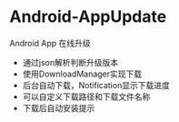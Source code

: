 Android-AppUpdate
=================

Android App 在线升级
- 通过json解析判断升级版本
- 使用DownloadManager实现下载
- 后台自动下载，Notification显示下载进度
- 可以自定义下载路径和下载文件名称
- 下载后自动安装提示

